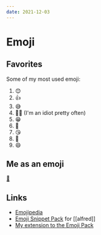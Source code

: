 ```yaml
---
date: 2021-12-03
---
```

# Emoji

## Favorites
Some of my most used emoji:

1. 😊
1. 👍
1. 😅
1. 🤦‍♂️ (I'm an idiot pretty often)
1. 😁
1. 🦥
1. 😘
1. 🙈
1. 😄

## Me as an emoji
[🦥](https://open.spotify.com/playlist/0x0ZQcmLsamIx5bF5px2Tc)

## Links
- [Emojipedia](https://emojipedia.org/)
- [Emoji Snippet Pack](joelcalifa.com/blog/alfred-emoji-snippet-pack) for [[alfred]]
- [My extension to the Emoji Pack](https://github.com/dnnsmnstrr/workflows#snippets)
